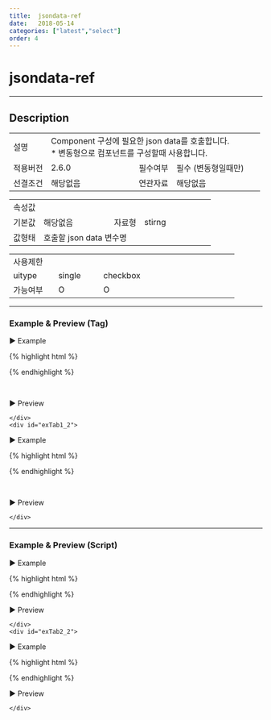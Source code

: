 ```yaml
---
title:  jsondata-ref
date:   2018-05-14
categories: ["latest","select"]
order: 4
---
```


jsondata-ref
===

---

## Description

<table style="width:100%">
    <colgroup>
        <col width="15%"/>
        <col width="35%"/>
        <col width="15%"/>
        <col width="35%"/>
    </colgroup>
    <tr>
        <td class="tdTitle">설명</td>
        <td colspan="3">
            Component 구성에 필요한 json data를 호출합니다.<br>
            * 변동형으로 컴포넌트를 구성할때 사용합니다.
        </td>
    </tr>
    <tr>
        <td class="tdTitle">적용버전</td>
        <td>2.6.0</td>
        <td class="tdTitle">필수여부</td>
        <td class="tdRed">필수 (변동형일때만)</td>
    </tr>
    <tr>
        <td class="tdTitle">선결조건</td>
        <td>해당없음</td>
        <td class="tdTitle">연관자료</td>
        <td>해당없음</td>
    </tr>
</table>
<table style="width:100%">
    <colgroup>
        <col width="15%"/>
        <col width="35%"/>
        <col width="15%"/>
        <col width="35%"/>
    </colgroup>
    <tr>
        <td class="tdTitle tdBg" colspan="4">속성값</td>
    </tr>
    <tr>
        <td class="tdTitle">기본값</td>
        <td>해당없음</td>
        <td class="tdTitle">자료형</td>
        <td>stirng</td>
    </tr>
    <tr>
        <td class="tdTitle">값형태</td>
        <td colspan="3">호출할 json data 변수명</td>
    </tr>
</table>
<table style="width:100%">
    <colgroup>
        <col width="20%"/>
        <col width="20%"/>
        <col width="20%"/>
        <col width="20%"/>
        <col width="20%"/>
    </colgroup>
    <tr>
        <td class="tdTitle tdBg" colspan="5">사용제한</td>
    </tr>
    <tr>
        <td>uitype</td>
        <td class="tdCenter">single</td>
        <td class="tdCenter">checkbox</td>
        <td></td>
        <td></td>
    </tr>
    <tr>
        <td>가능여부</td>
        <td class="tdBlue tdCenter">O</td>
        <td class="tdBlue tdCenter">O</td>
        <td></td>
        <td></td>
    </tr>
</table>

---
### Example & Preview (Tag)

<script>
    var jsondata = [
        {text : 'input'},
        {text : 'picker'},
        {text : 'radio'},
        {text : 'checkbox'}
    ];
</script>

<sbux-tabs id="exTab1" name="exTab1" uitype="normal" title-target-id-array="exTab1_1^exTab1_2" title-text-array="single(변동형)^checkbox(변동형)" is-scrollable="false">
</sbux-tabs>
<div class="tab-content">
    <div id="exTab1_1">

▶ Example

{% highlight html %}
<script>
    var jsondata = [
        {text : 'input'},
        {text : 'picker'},
        {text : 'radio'},
        {text : 'checkbox'}
    ];
</script>
<sbux-select id="sbIdx1_1" name="sbTagNm1_1" uitype="single" jsondata-ref="jsondata"></sbux-select>
{% endhighlight %}

<br>

▶ Preview 

<sbux-select id="sbIdx1_1" name="sbTagNm1_1" uitype="single" jsondata-ref="jsondata"></sbux-select>

    </div>
    <div id="exTab1_2">

▶ Example

{% highlight html %}
<script>
    var jsondata = [
        {text : 'input'},
        {text : 'picker'},
        {text : 'radio'},
        {text : 'checkbox'}
    ];
</script>
<sbux-select id="sbIdx1_2" name="sbTagNm1_2" uitype="checkbox" jsondata-ref="jsondata"></sbux-select>
{% endhighlight %}

<br>

▶ Preview 

<sbux-select id="sbIdx1_2" name="sbTagNm1_2" uitype="checkbox" jsondata-ref="jsondata"></sbux-select>

    </div>
</div>

---
### Example & Preview (Script)

<sbux-tabs id="exTab2" name="exTab2" uitype="normal" title-target-id-array="exTab2_1^exTab2_2" title-text-array="single(변동형)^checkbox(변동형)" is-scrollable="false">
</sbux-tabs>
<div class="tab-content">
    <div id="exTab2_1">

▶ Example

{% highlight html %}
<div id="sbArea2_1"></div>
<script>
    var jsondata = [
        {text : 'input'},
        {text : 'picker'},
        {text : 'radio'},
        {text : 'checkbox'}
    ];
    $(document).ready(function(){
        $('#sbArea2_1').sbSelect({
            name : 'sbScriptNm2_1',
            uitype : 'single',
            jsondataRef : 'jsondata'
        });
    }); 
</script>
{% endhighlight %}

<br>

▶ Preview 

<div id="sbArea2_1"></div>
<script>
    $(document).ready(function(){
        $('#sbArea2_1').sbSelect({
            name : 'sbScriptNm2_1',
            uitype : 'single',
            jsondataRef : 'jsondata'
        });
    }); 
</script>

    </div>
    <div id="exTab2_2">

▶ Example

{% highlight html %}
<div id="sbArea2_2"></div>
<script>
    var jsondata = [
        {text : 'input'},
        {text : 'picker'},
        {text : 'radio'},
        {text : 'checkbox'}
    ];
    $(document).ready(function(){
        $('#sbArea2_2').sbSelect({
            name : 'sbScriptNm2_2',
            uitype : 'checkbox',
            jsondataRef : 'jsondata'
        });
    }); 
</script>
{% endhighlight %}

<br>

▶ Preview 

<div id="sbArea2_2"></div>
<script>
    $(document).ready(function(){
        $('#sbArea2_2').sbSelect({
            name : 'sbScriptNm2_2',
            uitype : 'checkbox',
            jsondataRef : 'jsondata'
        });
    }); 
</script>

    </div>
</div>